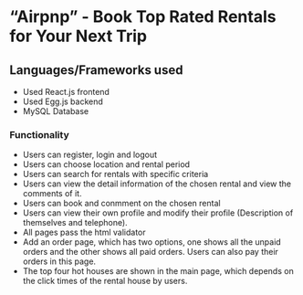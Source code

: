 # “Airpnp” - Book Top Rated Rentals for Your Next Trip

## Languages/Frameworks used 
 - Used React.js frontend
 - Used Egg.js backend
 - MySQL Database

### Functionality
 - Users can register, login and logout
 - Users can choose location and rental period
 - Users can search for rentals with specific criteria
 - Users can view the detail information of the chosen rental and view the comments of it.
 - Users can book and conmment on the chosen rental
 - Users can view their own profile and modify their profile (Description of themselves and telephone).
 - All pages pass the html validator
 - Add an order page, which has two options, one shows all the unpaid orders and the other shows all paid orders. Users can also pay their orders in this page.
 - The top four hot houses are shown in the main page, which depends on the click times of the rental house by users.


